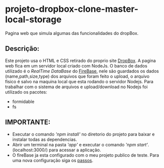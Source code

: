 # projeto-dropbox-clone-master-local-storage
Pagina web que simula algumas das funcionalidades do dropBox.

## Descrição:
Este projeto usa o HTML e CSS retirado do proprio site [DropBox](https://www.dropbox.com). 
A pagina web fica em um servidor local criado com NodeJs. 
O banco de dados utilizado é o *RealTime DataBase* do [FireBase](https://firebase.google.com/?hl=pt-br), nele são guardados os dados (name,path,size,type) dos arquivos que foram feito o upload, o arquivo fisico é salvo na maquina local que esta rodando o servidor Nodejs.
Para trabalhar com o sistema de arquivos e upload/download no Nodejs foi utilizado os pacotes:
- formidable
- fs

## IMPORTANTE:
- Executar o comando *'npm install'* no diretorio do projeto para baixar e instalar todas as dependencias.
- Abrir um terminal na pasta *'app'* e executar o comando *'npm start'*. (localhost:3000/) para acessar a aplicação.
- O fireBase ja esta configurado com o meu projeto publico de teste. Para uma nova configuração siga os [passos](https://firebase.google.com/docs/web/setup?authuser=0). 

